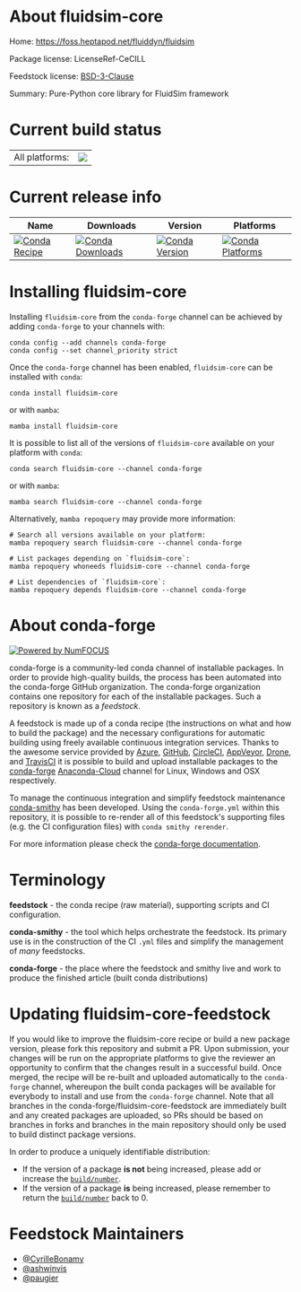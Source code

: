 About fluidsim-core
===================

Home: https://foss.heptapod.net/fluiddyn/fluidsim

Package license: LicenseRef-CeCILL

Feedstock license: [BSD-3-Clause](https://github.com/conda-forge/fluidsim-core-feedstock/blob/main/LICENSE.txt)

Summary: Pure-Python core library for FluidSim framework

Current build status
====================


<table><tr><td>All platforms:</td>
    <td>
      <a href="https://dev.azure.com/conda-forge/feedstock-builds/_build/latest?definitionId=11639&branchName=main">
        <img src="https://dev.azure.com/conda-forge/feedstock-builds/_apis/build/status/fluidsim-core-feedstock?branchName=main">
      </a>
    </td>
  </tr>
</table>

Current release info
====================

| Name | Downloads | Version | Platforms |
| --- | --- | --- | --- |
| [![Conda Recipe](https://img.shields.io/badge/recipe-fluidsim--core-green.svg)](https://anaconda.org/conda-forge/fluidsim-core) | [![Conda Downloads](https://img.shields.io/conda/dn/conda-forge/fluidsim-core.svg)](https://anaconda.org/conda-forge/fluidsim-core) | [![Conda Version](https://img.shields.io/conda/vn/conda-forge/fluidsim-core.svg)](https://anaconda.org/conda-forge/fluidsim-core) | [![Conda Platforms](https://img.shields.io/conda/pn/conda-forge/fluidsim-core.svg)](https://anaconda.org/conda-forge/fluidsim-core) |

Installing fluidsim-core
========================

Installing `fluidsim-core` from the `conda-forge` channel can be achieved by adding `conda-forge` to your channels with:

```
conda config --add channels conda-forge
conda config --set channel_priority strict
```

Once the `conda-forge` channel has been enabled, `fluidsim-core` can be installed with `conda`:

```
conda install fluidsim-core
```

or with `mamba`:

```
mamba install fluidsim-core
```

It is possible to list all of the versions of `fluidsim-core` available on your platform with `conda`:

```
conda search fluidsim-core --channel conda-forge
```

or with `mamba`:

```
mamba search fluidsim-core --channel conda-forge
```

Alternatively, `mamba repoquery` may provide more information:

```
# Search all versions available on your platform:
mamba repoquery search fluidsim-core --channel conda-forge

# List packages depending on `fluidsim-core`:
mamba repoquery whoneeds fluidsim-core --channel conda-forge

# List dependencies of `fluidsim-core`:
mamba repoquery depends fluidsim-core --channel conda-forge
```


About conda-forge
=================

[![Powered by
NumFOCUS](https://img.shields.io/badge/powered%20by-NumFOCUS-orange.svg?style=flat&colorA=E1523D&colorB=007D8A)](https://numfocus.org)

conda-forge is a community-led conda channel of installable packages.
In order to provide high-quality builds, the process has been automated into the
conda-forge GitHub organization. The conda-forge organization contains one repository
for each of the installable packages. Such a repository is known as a *feedstock*.

A feedstock is made up of a conda recipe (the instructions on what and how to build
the package) and the necessary configurations for automatic building using freely
available continuous integration services. Thanks to the awesome service provided by
[Azure](https://azure.microsoft.com/en-us/services/devops/), [GitHub](https://github.com/),
[CircleCI](https://circleci.com/), [AppVeyor](https://www.appveyor.com/),
[Drone](https://cloud.drone.io/welcome), and [TravisCI](https://travis-ci.com/)
it is possible to build and upload installable packages to the
[conda-forge](https://anaconda.org/conda-forge) [Anaconda-Cloud](https://anaconda.org/)
channel for Linux, Windows and OSX respectively.

To manage the continuous integration and simplify feedstock maintenance
[conda-smithy](https://github.com/conda-forge/conda-smithy) has been developed.
Using the ``conda-forge.yml`` within this repository, it is possible to re-render all of
this feedstock's supporting files (e.g. the CI configuration files) with ``conda smithy rerender``.

For more information please check the [conda-forge documentation](https://conda-forge.org/docs/).

Terminology
===========

**feedstock** - the conda recipe (raw material), supporting scripts and CI configuration.

**conda-smithy** - the tool which helps orchestrate the feedstock.
                   Its primary use is in the construction of the CI ``.yml`` files
                   and simplify the management of *many* feedstocks.

**conda-forge** - the place where the feedstock and smithy live and work to
                  produce the finished article (built conda distributions)


Updating fluidsim-core-feedstock
================================

If you would like to improve the fluidsim-core recipe or build a new
package version, please fork this repository and submit a PR. Upon submission,
your changes will be run on the appropriate platforms to give the reviewer an
opportunity to confirm that the changes result in a successful build. Once
merged, the recipe will be re-built and uploaded automatically to the
`conda-forge` channel, whereupon the built conda packages will be available for
everybody to install and use from the `conda-forge` channel.
Note that all branches in the conda-forge/fluidsim-core-feedstock are
immediately built and any created packages are uploaded, so PRs should be based
on branches in forks and branches in the main repository should only be used to
build distinct package versions.

In order to produce a uniquely identifiable distribution:
 * If the version of a package **is not** being increased, please add or increase
   the [``build/number``](https://docs.conda.io/projects/conda-build/en/latest/resources/define-metadata.html#build-number-and-string).
 * If the version of a package **is** being increased, please remember to return
   the [``build/number``](https://docs.conda.io/projects/conda-build/en/latest/resources/define-metadata.html#build-number-and-string)
   back to 0.

Feedstock Maintainers
=====================

* [@CyrilleBonamy](https://github.com/CyrilleBonamy/)
* [@ashwinvis](https://github.com/ashwinvis/)
* [@paugier](https://github.com/paugier/)

